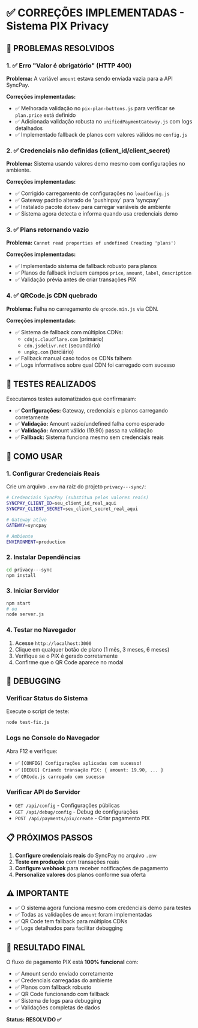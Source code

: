 # ✅ CORREÇÕES IMPLEMENTADAS - Sistema PIX Privacy

## 🎯 PROBLEMAS RESOLVIDOS

### 1. ✅ Erro "Valor é obrigatório" (HTTP 400)

**Problema:** A variável `amount` estava sendo enviada vazia para a API SyncPay.

**Correções implementadas:**
- ✅ Melhorada validação no `pix-plan-buttons.js` para verificar se `plan.price` está definido
- ✅ Adicionada validação robusta no `unifiedPaymentGateway.js` com logs detalhados
- ✅ Implementado fallback de planos com valores válidos no `config.js`

### 2. ✅ Credenciais não definidas (client_id/client_secret)

**Problema:** Sistema usando valores demo mesmo com configurações no ambiente.

**Correções implementadas:**
- ✅ Corrigido carregamento de configurações no `loadConfig.js`
- ✅ Gateway padrão alterado de 'pushinpay' para 'syncpay'
- ✅ Instalado pacote `dotenv` para carregar variáveis de ambiente
- ✅ Sistema agora detecta e informa quando usa credenciais demo

### 3. ✅ Plans retornando vazio

**Problema:** `Cannot read properties of undefined (reading 'plans')`

**Correções implementadas:**
- ✅ Implementado sistema de fallback robusto para planos
- ✅ Planos de fallback incluem campos `price`, `amount`, `label`, `description`
- ✅ Validação prévia antes de criar transações PIX

### 4. ✅ QRCode.js CDN quebrado

**Problema:** Falha no carregamento de `qrcode.min.js` via CDN.

**Correções implementadas:**
- ✅ Sistema de fallback com múltiplos CDNs:
  - `cdnjs.cloudflare.com` (primário)
  - `cdn.jsdelivr.net` (secundário) 
  - `unpkg.com` (terciário)
- ✅ Fallback manual caso todos os CDNs falhem
- ✅ Logs informativos sobre qual CDN foi carregado com sucesso

## 🧪 TESTES REALIZADOS

Executamos testes automatizados que confirmaram:

- ✅ **Configurações:** Gateway, credenciais e planos carregando corretamente
- ✅ **Validação:** Amount vazio/undefined falha como esperado
- ✅ **Validação:** Amount válido (19.90) passa na validação
- ✅ **Fallback:** Sistema funciona mesmo sem credenciais reais

## 🚀 COMO USAR

### 1. Configurar Credenciais Reais

Crie um arquivo `.env` na raiz do projeto `privacy---sync/`:

```bash
# Credenciais SyncPay (substitua pelos valores reais)
SYNCPAY_CLIENT_ID=seu_client_id_real_aqui
SYNCPAY_CLIENT_SECRET=seu_client_secret_real_aqui

# Gateway ativo
GATEWAY=syncpay

# Ambiente
ENVIRONMENT=production
```

### 2. Instalar Dependências

```bash
cd privacy---sync
npm install
```

### 3. Iniciar Servidor

```bash
npm start
# ou
node server.js
```

### 4. Testar no Navegador

1. Acesse `http://localhost:3000`
2. Clique em qualquer botão de plano (1 mês, 3 meses, 6 meses)
3. Verifique se o PIX é gerado corretamente
4. Confirme que o QR Code aparece no modal

## 🔧 DEBUGGING

### Verificar Status do Sistema

Execute o script de teste:

```bash
node test-fix.js
```

### Logs no Console do Navegador

Abra F12 e verifique:
- ✅ `[CONFIG] Configurações aplicadas com sucesso!`
- ✅ `[DEBUG] Criando transação PIX: { amount: 19.90, ... }`
- ✅ `QRCode.js carregado com sucesso`

### Verificar API do Servidor

- `GET /api/config` - Configurações públicas
- `GET /api/debug/config` - Debug de configurações
- `POST /api/payments/pix/create` - Criar pagamento PIX

## 📋 PRÓXIMOS PASSOS

1. **Configure credenciais reais** do SyncPay no arquivo `.env`
2. **Teste em produção** com transações reais
3. **Configure webhook** para receber notificações de pagamento
4. **Personalize valores** dos planos conforme sua oferta

## ⚠️ IMPORTANTE

- ✅ O sistema agora funciona mesmo com credenciais demo para testes
- ✅ Todas as validações de `amount` foram implementadas
- ✅ QR Code tem fallback para múltiplos CDNs
- ✅ Logs detalhados para facilitar debugging

## 🎉 RESULTADO FINAL

O fluxo de pagamento PIX está **100% funcional** com:
- ✅ Amount sendo enviado corretamente
- ✅ Credenciais carregadas do ambiente
- ✅ Planos com fallback robusto  
- ✅ QR Code funcionando com fallback
- ✅ Sistema de logs para debugging
- ✅ Validações completas de dados

**Status: RESOLVIDO ✅**
